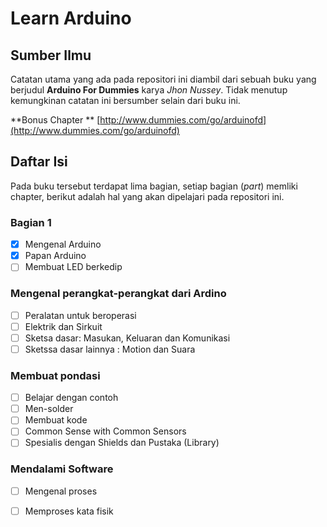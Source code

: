 # Learn Arduino

## Sumber Ilmu
Catatan utama yang ada pada repositori ini diambil dari sebuah buku yang berjudul **Arduino For Dummies** karya *Jhon Nussey*. Tidak menutup kemungkinan catatan ini bersumber selain dari buku ini.

**Bonus Chapter ** [http://www.dummies.com/go/arduinofd](http://www.dummies.com/go/arduinofd)

## Daftar Isi
Pada buku tersebut terdapat lima bagian, setiap bagian (*part*) memliki chapter, berikut adalah hal yang akan dipelajari pada repositori ini.

### Bagian 1
- [x] Mengenal Arduino
- [x] Papan Arduino
- [ ] Membuat LED berkedip

### Mengenal perangkat-perangkat dari Ardino
- [ ] Peralatan untuk beroperasi
- [ ] Elektrik dan Sirkuit
- [ ] Sketsa dasar: Masukan, Keluaran dan Komunikasi
- [ ] Sketssa dasar lainnya : Motion dan Suara

### Membuat pondasi
- [ ] Belajar dengan contoh
- [ ] Men-solder
- [ ] Membuat kode
- [ ] Common Sense with Common Sensors
- [ ] Spesialis dengan Shields dan Pustaka (Library)

### Mendalami Software
- [ ] Mengenal proses
- [ ] Memproses kata fisik

